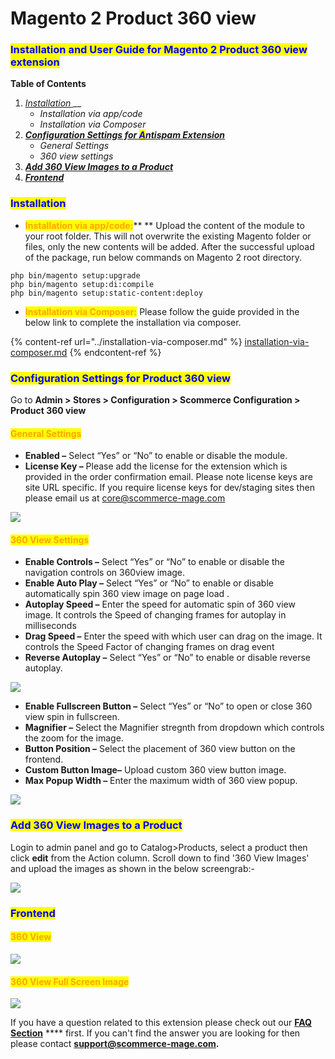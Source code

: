 # Magento 2 Product 360 view



### <mark style="color:blue;">Installation and User Guide for Magento 2 Product 360 view extension</mark>

**Table of Contents**

1. [_Installation_ ](magento-2-product-360-view.md#\_bookmark0)__
   * _Installation via app/code_&#x20;
   * _Installation via Composer_
2. __[_Configuration Settings for <mark style="color:blue;">A</mark>ntispam Extension_](magento-2-product-360-view.md#\_bookmark3)__
   * _General Settings_&#x20;
   * _360 view settings_
3. __[_Add 360 View Images to a Product_](magento-2-product-360-view.md#add-360-view-images-to-products)__
4. __[_Frontend_](magento-2-product-360-view.md#frontend)__

### <mark style="color:blue;">Installation</mark> <a href="#_bookmark0" id="_bookmark0"></a>

* <mark style="color:orange;">**Installation via app/code:**</mark>** ** Upload the content of the module to your root folder. This will not overwrite the existing Magento folder or files, only the new contents will be added. After the successful upload of the package, run below commands on Magento 2 root directory.

```
php bin/magento setup:upgrade
php bin/magento setup:di:compile
php bin/magento setup:static-content:deploy
```

* <mark style="color:orange;">**Installation via Composer:**</mark> Please follow the guide provided in the below link to complete the installation via composer.

{% content-ref url="../installation-via-composer.md" %}
[installation-via-composer.md](../installation-via-composer.md)
{% endcontent-ref %}

### <mark style="color:blue;">Configuration Settings for Product 360 view</mark> <a href="#_bookmark3" id="_bookmark3"></a>

Go to **Admin > Stores > Configuration > Scommerce Configuration > Product 360 view**

#### <mark style="color:orange;">General Settings</mark> <a href="#_bookmark4" id="_bookmark4"></a>

* **Enabled –** Select “Yes” or “No” to enable or disable the module.
* **License Key –** Please add the license for the extension which is provided in the order confirmation email. Please note license keys are site URL specific. If you require license keys for dev/staging sites then please email us at [core@scommerce-mage.com](mailto:core@scommerce-mage.com)

![](../../.gitbook/assets/360x\_890x.png)

#### <mark style="color:orange;">360 View Settings</mark> <a href="#_bookmark4" id="_bookmark4"></a>

* **Enable Controls –** Select “Yes” or “No” to enable or disable the navigation controls on 360view image.
* **Enable Auto Play –** Select “Yes” or “No” to enable or disable automatically spin 360 view image on page load .
* **Autoplay Speed –** Enter the speed for automatic spin of 360 view image. It controls the Speed of changing frames for autoplay in milliseconds
* **Drag Speed –** Enter the speed with which user can drag on the image. It controls the Speed Factor of changing frames on drag event
* **Reverse Autoplay –** Select “Yes” or “No” to enable or disable reverse autoplay.

![](../../.gitbook/assets/360\_890x.png)

* **Enable Fullscreen Button –** Select “Yes” or “No” to open or close 360 view spin in fullscreen.
* **Magnifier –** Select the Magnifier stregnth from dropdown which controls the zoom for the image.
* **Button Position –** Select the placement of 360 view button on the frontend.
* **Custom Button Image–** Upload custom 360 view button image.
* **Max Popup Width –** Enter the maximum width of 360 view popup.

![](../../.gitbook/assets/361\_890x.png)

### <mark style="color:blue;">**Add 360 View Images to a Product**</mark>

Login to admin panel and go to Catalog>Products, select a product then click **edit** from the Action column. Scroll down to find '360 View Images' and upload the images as shown in the below screengrab:-

![](../../.gitbook/assets/360view\_890x.png)

### <mark style="color:blue;">**Frontend**</mark>

#### <mark style="color:orange;">360 View</mark>  <a href="#_bookmark4" id="_bookmark4"></a>

![](../../.gitbook/assets/360\_1\_890x.png)

#### <mark style="color:orange;">360 View Full Screen Image</mark> <a href="#_bookmark4" id="_bookmark4"></a>

![](../../.gitbook/assets/360\_2\_890x.png)

If you have a question related to this extension please check out our [**FAQ Section**](https://www.scommerce-mage.com/magento-2-product-360-view.html#customfaq) **** first. If you can't find the answer you are looking for then please contact [**support@scommerce-mage.com**](mailto:core@scommerce-mage.com)**.**
